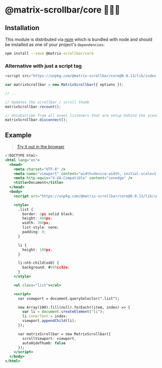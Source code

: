 # @matrix-scrollbar/core 🔭👩‍🚀

## Installation

This module is distributed via [npm](https://www.npmjs.com/package/@matrix-scrollbar/core) which is bundled with node and should be installed as one of your project's `dependencies`:

```cmd
npm install --save @matrix-scrollbar/core
```

### Alternative with just a script tag

```js
<script src="https://unpkg.com/@matrix-scrollbar/core@0.0.13/lib/index.umd.js"></script>;

var matrixScrollbar = new MatrixScrollbar({ options });

// ..

// Updates the scrollbar / scroll thumb
matrixScrollbar.recount();

// Unsubscribe from all event listeners that are setup behind the scene
matrixScrollbar.disconnect();
```

## Example

> [Try it out in the browser](https://codesandbox.io/s/matrix-scrollbarcore-tn2r0)

```jsx
<!DOCTYPE html>
<html lang="en">
  <head>
    <meta charset="UTF-8" />
    <meta name="viewport" content="width=device-width, initial-scale=1.0" />
    <meta http-equiv="X-UA-Compatible" content="ie=edge" />
    <title>Document</title>
  </head>
  <body>
    <script src="https://unpkg.com/@matrix-scrollbar/core@0.0.13/lib/index.umd.js"></script>

    <style>
      .list {
        border: 2px solid black;
        height: 400px;
        width: 300px;
        list-style: none;
        padding: 0;
      }

      li {
        height: 100px;
      }

      li:nth-child(odd) {
        background: #995cc92e;
      }
    </style>

    <ul class="list"></ul>

    <script>
      var viewport = document.querySelector(".list");

      new Array(100).fill(null).forEach((item, index) => {
        var li = document.createElement("li");
        li.innerText = index;
        viewport.appendChild(li);
      });

      var matrixScrollbar = new MatrixScrollbar({
        scrollViewport: viewport,
        autoHideThumb: false
      });
    </script>
  </body>
</html>

```
